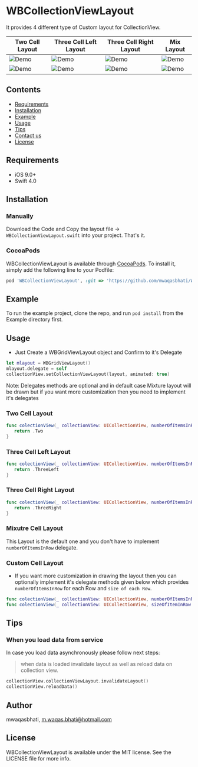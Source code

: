 # WBCollectionViewLayout

It provides 4 different type of Custom layout for CollectionView. 


|             Two Cell Layout         |         Three Cell Left Layout          | Three Cell Right Layout | Mix Layout |
|---------------------------------|------------------------------|------------------------------|---------------------------------|
|![Demo](https://github.com/mwaqasbhati/WBCollectionViewLayout/blob/master/Screenshots/two.png)|![Demo](https://github.com/mwaqasbhati/WBCollectionViewLayout/blob/master/Screenshots/threeleft.png)|![Demo](https://github.com/mwaqasbhati/WBCollectionViewLayout/blob/master/Screenshots/threeright.png)|![Demo](https://github.com/mwaqasbhati/WBCollectionViewLayout/blob/master/Screenshots/mixture.png)
|![Demo](https://github.com/mwaqasbhati/WBCollectionViewLayout/blob/master/Screenshots/two_1.png)|![Demo](https://github.com/mwaqasbhati/WBCollectionViewLayout/blob/master/Screenshots/threeleft_1.png)|![Demo](https://github.com/mwaqasbhati/WBCollectionViewLayout/blob/master/Screenshots/threeright_1.png)|![Demo](https://github.com/mwaqasbhati/WBCollectionViewLayout/blob/master/Screenshots/mixture_1.png)

## Contents
- [Requirements](#requirements)
- [Installation](#installation)
- [Example](#example)
- [Usage](#usage)
- [Tips](#tips)
- [Contact us](#contact-us)
- [License](#license)


## Requirements

- iOS 9.0+
- Swift 4.0

## Installation

### Manually

Download the Code and Copy the layout file -> `WBCollectionViewLayout.swift` into your project. That's it.

### CocoaPods

WBCollectionViewLayout is available through [CocoaPods](http://cocoapods.org). To install
it, simply add the following line to your Podfile:

```ruby
pod 'WBCollectionViewLayout', :git => 'https://github.com/mwaqasbhati/WBCollectionViewLayout.git'
```

## Example

To run the example project, clone the repo, and run `pod install` from the Example directory first.

## Usage

- Just Create a WBGridViewLayout object and Confirm to it's Delegate
  
```swift
let mlayout = WBGridViewLayout()
mlayout.delegate = self
collectionView.setCollectionViewLayout(layout, animated: true)
```
Note: Delegates methods are optional and in default case Mixture layout will be drawn but if you want more customization then you need to implement it's delegates

### Two Cell Layout
```swift
func colectionView(_ collectionView: UICollectionView, numberOfItemsInRow row: Int) -> CellLayout {
   return .Two
}
```
### Three Cell Left Layout
```swift
func colectionView(_ collectionView: UICollectionView, numberOfItemsInRow row: Int) -> CellLayout {
   return .ThreeLeft
}
```
### Three Cell Right Layout
```swift
func colectionView(_ collectionView: UICollectionView, numberOfItemsInRow row: Int) -> CellLayout {
   return .ThreeRight
}
```
### Mixutre Cell Layout

This Layout is the default one and you don't have to implement `numberOfItemsInRow` delegate.

### Custom Cell Layout

- If you want more customization in drawing the layout then you can optionally implement it's delegate methods given below which provides `numberOfItemsInRow` for each Row and `size of each Row`.

```swift
func colectionView(_ collectionView: UICollectionView, numberOfItemsInRow row: Int) -> CellLayout
func colectionView(_ collectionView: UICollectionView, sizeOfItemInRow row: Int) -> CGSize?

```

## Tips

### When you load data from service 

In case you load data asynchronously please follow next steps:

> when data is loaded invalidate layout as well as reload data on collection view.
```swift
collectionView.collectionViewLayout.invalidateLayout()
collectionView.reloadData()
```

## Author

mwaqasbhati, m.waqas.bhati@hotmail.com

## License

WBCollectionViewLayout is available under the MIT license. See the LICENSE file for more info.
